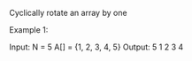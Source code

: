 Cyclically rotate an array by one

Example 1:

Input: N = 5 A[] = {1, 2, 3, 4, 5} Output: 5 1 2 3 4
